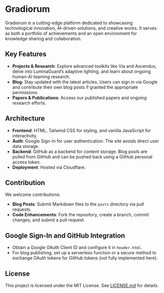 # Gradiorum

Gradiorum is a cutting-edge platform dedicated to showcasing technological innovation, AI-driven solutions, and creative works. It serves as both a portfolio of achievements and an open environment for knowledge sharing and collaboration.

## Key Features

- **Projects & Research**: Explore advanced toolkits like Via and Ascendus, delve into LuminaGuard’s adaptive lighting, and learn about ongoing human-AI teaming research.
- **Blog**: Stay updated with the latest articles. Users can sign in via Google and contribute their own blog posts if granted the appropriate permissions.
- **Papers & Publications**: Access our published papers and ongoing research efforts.

## Architecture

- **Frontend**: HTML, Tailwind CSS for styling, and vanilla JavaScript for interactivity.
- **Auth**: Google Sign-In for user authentication. The site avoids direct user data storage.
- **Backend**: GitHub as a backend for content storage. Blog posts are pulled from GitHub and can be pushed back using a GitHub personal access token.
- **Deployment**: Hosted via Cloudflare.

## Contribution

We welcome contributions:
- **Blog Posts**: Submit Markdown files to the `posts` directory via pull requests.
- **Code Enhancements**: Fork the repository, create a branch, commit changes, and submit a pull request.

## Google Sign-In and GitHub Integration

- Obtain a Google OAuth Client ID and configure it in `header.html`.
- For blog publishing, set up a serverless function or a secure method to exchange OAuth tokens for GitHub tokens (not fully implemented here).

## License

This project is licensed under the MIT License. See [LICENSE.md](LICENSE.md) for details.
